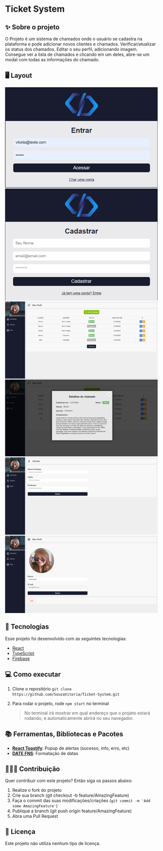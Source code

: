 # Ticket System

## ✨ Sobre o projeto

O Projeto é um sistema de chamados onde o usuário se cadastra na plataforma e pode adicionar novos clientes e chamados. Verificar/atualizar os status dos chamados. Editar o seu perfil, adicionando imagem. Consegue ver a lista de chamados e clicando em um deles, abre-se um modal com todas as informações do chamado.

## 🖥 Layout

<img src="./images/login.png" alt="Login" style="max-width:500px;" />
<img src="./images/sign_up.png" alt="Cadastro de usuários" style="max-width:500px;" />
<img src="./images/dashboard.png" alt="Dashboard" style="max-width:500px;" />
<img src="./images/modal.png" alt="[Modal com mais informações" style="max-width:500px;" />
<img src="./images/customers.png" alt="Cadastro de clientes" style="max-width:500px;" />
<img src="./images/settings.png" alt="Configurações de perfil" style="max-width:500px;" />

## 🚀 Tecnologias

Esse projeto foi desenvolvido com as seguintes tecnologias:

- [React](https://reactjs.org)
- [TypeScript](https://www.typescriptlang.org/)
- [Firebase](https://firebase.google.com/)

## 💻 Como executar

1. Clone o repositório
   `git clone https://github.com/SouzaVitoria/Ticket-System.git`

2. Para rodar o projeto, rode `npm start` no terminal
   > No terminal irá mostrar em qual endereço que o projeto estará rodando, e automaticamente abrirá no seu navegador.

## 📚 Ferramentas, Bibliotecas e Pacotes

- [**React Toastify**](https://www.npmjs.com/package/react-toastify): Popup de alertas (sucesso, info, erro, etc)
- [**DATE FNS**](https://www.npmjs.com/package/date-fns): Formatação de datas

## 👨🏻‍💻 Contribuição

Quer contribuir com este projeto? Então siga os passos abaixo:

1. Realize o fork do projeto
2. Crie sua branch (git checkout -b feature/AmazingFeature)
3. Faça o commit das suas modificações/criações (`git commit -m 'Add some AmazingFeature'`)
4. Publique a branch (git push origin feature/AmazingFeature)
5. Abra uma Pull Request

## 📄 Licença

Este projeto não utiliza nenhum tipo de licença.
